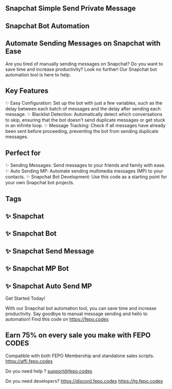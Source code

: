 Snapchat Simple Send Private Message
----------------------

## Snapchat Bot Automation

## Automate Sending Messages on Snapchat with Ease

Are you tired of manually sending messages on Snapchat? Do you want to save time and increase productivity? Look no further! Our Snapchat bot automation tool is here to help.

## Key Features

✨ Easy Configuration: Set up the bot with just a few variables, such as the delay between each batch of messages and the delay after sending each message.
✨ Blacklist Detection: Automatically detect which conversations to skip, ensuring that the bot doesn't send duplicate messages or get stuck in an infinite loop.
✨ Message Tracking: Check if all messages have already been sent before proceeding, preventing the bot from sending duplicate messages.

## Perfect for

✨ Sending Messages: Send messages to your friends and family with ease.
✨ Auto Sending MP: Automate sending multimedia messages (MP) to your contacts.
✨ Snapchat Bot Development: Use this code as a starting point for your own Snapchat bot projects.

## Tags

## ✨ Snapchat
## ✨ Snapchat Bot
## ✨ Snapchat Send Message
## ✨ Snapchat MP Bot
## ✨ Snapchat Auto Send MP

Get Started Today!

With our Snapchat bot automation tool, you can save time and increase productivity. Say goodbye to manual message sending and hello to automation!
Find this code on https://fepo.codes

## Earn 75% on every sale you make with FEPO CODES
Compatible with both FEPO Membership and standalone sales scripts.
https://affi.fepo.codes

Do you need help ?
support@fepo.codes

Do you need developers?
https://discord.fepo.codes
https://tg.fepo.codes